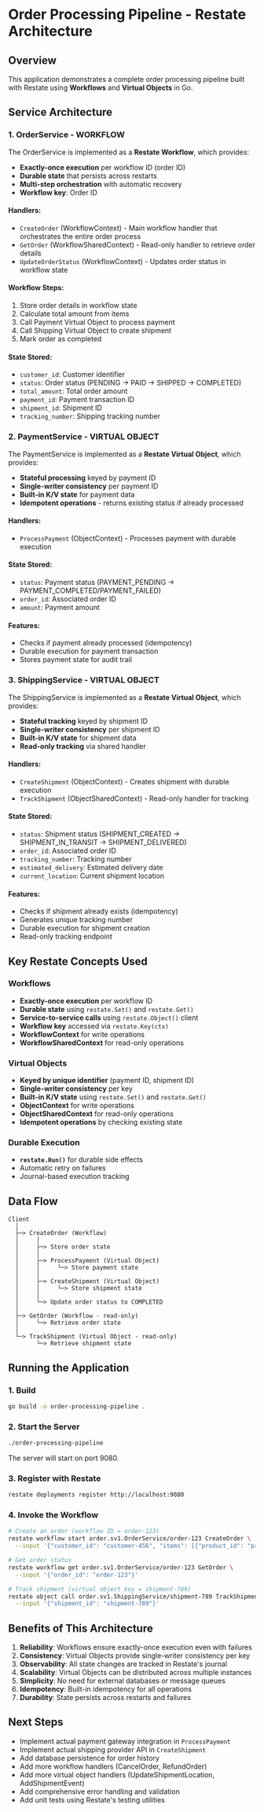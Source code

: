 <!-- GENERATED BY AugmentCode -->

# Order Processing Pipeline - Restate Architecture

## Overview

This application demonstrates a complete order processing pipeline built with Restate using **Workflows** and **Virtual Objects** in Go.

## Service Architecture

### 1. **OrderService - WORKFLOW**

The OrderService is implemented as a **Restate Workflow**, which provides:
- **Exactly-once execution** per workflow ID (order ID)
- **Durable state** that persists across restarts
- **Multi-step orchestration** with automatic recovery
- **Workflow key**: Order ID

#### Handlers:
- `CreateOrder` (WorkflowContext) - Main workflow handler that orchestrates the entire order process
- `GetOrder` (WorkflowSharedContext) - Read-only handler to retrieve order details
- `UpdateOrderStatus` (WorkflowContext) - Updates order status in workflow state

#### Workflow Steps:
1. Store order details in workflow state
2. Calculate total amount from items
3. Call Payment Virtual Object to process payment
4. Call Shipping Virtual Object to create shipment
5. Mark order as completed

#### State Stored:
- `customer_id`: Customer identifier
- `status`: Order status (PENDING → PAID → SHIPPED → COMPLETED)
- `total_amount`: Total order amount
- `payment_id`: Payment transaction ID
- `shipment_id`: Shipment ID
- `tracking_number`: Shipping tracking number

### 2. **PaymentService - VIRTUAL OBJECT**

The PaymentService is implemented as a **Restate Virtual Object**, which provides:
- **Stateful processing** keyed by payment ID
- **Single-writer consistency** per payment ID
- **Built-in K/V state** for payment data
- **Idempotent operations** - returns existing status if already processed

#### Handlers:
- `ProcessPayment` (ObjectContext) - Processes payment with durable execution

#### State Stored:
- `status`: Payment status (PAYMENT_PENDING → PAYMENT_COMPLETED/PAYMENT_FAILED)
- `order_id`: Associated order ID
- `amount`: Payment amount

#### Features:
- Checks if payment already processed (idempotency)
- Durable execution for payment transaction
- Stores payment state for audit trail

### 3. **ShippingService - VIRTUAL OBJECT**

The ShippingService is implemented as a **Restate Virtual Object**, which provides:
- **Stateful tracking** keyed by shipment ID
- **Single-writer consistency** per shipment ID
- **Built-in K/V state** for shipment data
- **Read-only tracking** via shared handler

#### Handlers:
- `CreateShipment` (ObjectContext) - Creates shipment with durable execution
- `TrackShipment` (ObjectSharedContext) - Read-only handler for tracking

#### State Stored:
- `status`: Shipment status (SHIPMENT_CREATED → SHIPMENT_IN_TRANSIT → SHIPMENT_DELIVERED)
- `order_id`: Associated order ID
- `tracking_number`: Tracking number
- `estimated_delivery`: Estimated delivery date
- `current_location`: Current shipment location

#### Features:
- Checks if shipment already exists (idempotency)
- Generates unique tracking number
- Durable execution for shipment creation
- Read-only tracking endpoint

## Key Restate Concepts Used

### Workflows
- **Exactly-once execution** per workflow ID
- **Durable state** using `restate.Set()` and `restate.Get()`
- **Service-to-service calls** using `restate.Object()` client
- **Workflow key** accessed via `restate.Key(ctx)`
- **WorkflowContext** for write operations
- **WorkflowSharedContext** for read-only operations

### Virtual Objects
- **Keyed by unique identifier** (payment ID, shipment ID)
- **Single-writer consistency** per key
- **Built-in K/V state** using `restate.Set()` and `restate.Get()`
- **ObjectContext** for write operations
- **ObjectSharedContext** for read-only operations
- **Idempotent operations** by checking existing state

### Durable Execution
- **`restate.Run()`** for durable side effects
- Automatic retry on failures
- Journal-based execution tracking

## Data Flow

```
Client
  │
  ├─> CreateOrder (Workflow)
  │     │
  │     ├─> Store order state
  │     │
  │     ├─> ProcessPayment (Virtual Object)
  │     │     └─> Store payment state
  │     │
  │     ├─> CreateShipment (Virtual Object)
  │     │     └─> Store shipment state
  │     │
  │     └─> Update order status to COMPLETED
  │
  ├─> GetOrder (Workflow - read-only)
  │     └─> Retrieve order state
  │
  └─> TrackShipment (Virtual Object - read-only)
        └─> Retrieve shipment state
```

## Running the Application

### 1. Build
```bash
go build -o order-processing-pipeline .
```

### 2. Start the Server
```bash
./order-processing-pipeline
```

The server will start on port 9080.

### 3. Register with Restate
```bash
restate deployments register http://localhost:9080
```

### 4. Invoke the Workflow
```bash
# Create an order (workflow ID = order-123)
restate workflow start order.sv1.OrderService/order-123 CreateOrder \
  --input '{"customer_id": "customer-456", "items": [{"product_id": "prod-1", "quantity": 2}]}'

# Get order status
restate workflow get order.sv1.OrderService/order-123 GetOrder \
  --input '{"order_id": "order-123"}'

# Track shipment (virtual object key = shipment-789)
restate object call order.sv1.ShippingService/shipment-789 TrackShipment \
  --input '{"shipment_id": "shipment-789"}'
```

## Benefits of This Architecture

1. **Reliability**: Workflows ensure exactly-once execution even with failures
2. **Consistency**: Virtual Objects provide single-writer consistency per key
3. **Observability**: All state changes are tracked in Restate's journal
4. **Scalability**: Virtual Objects can be distributed across multiple instances
5. **Simplicity**: No need for external databases or message queues
6. **Idempotency**: Built-in idempotency for all operations
7. **Durability**: State persists across restarts and failures

## Next Steps

- Implement actual payment gateway integration in `ProcessPayment`
- Implement actual shipping provider API in `CreateShipment`
- Add database persistence for order history
- Add more workflow handlers (CancelOrder, RefundOrder)
- Add more virtual object handlers (UpdateShipmentLocation, AddShipmentEvent)
- Add comprehensive error handling and validation
- Add unit tests using Restate's testing utilities

